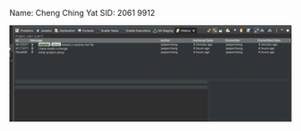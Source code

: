 Name: Cheng Ching Yat
SID: 2061 9912

![Image of Yaktocat](https://github.com/jasper1005/comp3111-lab1-2020s/blob/master/Screenshot%202020-09-14%20at%201.06.17%20AM.png)